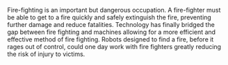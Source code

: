 Fire-fighting is an important but dangerous occupation. A fire-fighter must be able to get to a fire quickly and safely extinguish the fire, preventing further damage and reduce fatalities. Technology has finally bridged the gap between fire fighting and machines allowing for a more efficient and effective method of fire fighting. Robots designed to find a fire, before it rages out of control, could one day work with fire fighters greatly reducing the risk of injury to victims. 
